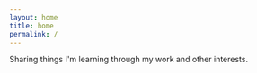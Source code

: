 ```yaml
---
layout: home
title: home
permalink: /
---
```

Sharing things I'm learning through my work and other interests.

